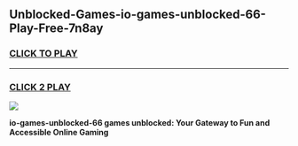 
## Unblocked-Games-io-games-unblocked-66-Play-Free-7n8ay
<h3>
<a href="https://premium76.site?title=io-games-unblocked-66&ref=23A">CLICK TO PLAY</a></h3>
<hr>

<h3>
<a href="https://premium76.site?title=io-games-unblocked-66&ref=23A">CLICK 2 PLAY</a>
  
</h3>

<a href="https://premium76.site?title=io-games-unblocked-66&ref=23A"><img src="https://clearcache.store/games.png"></a>


**io-games-unblocked-66 games unblocked: Your Gateway to Fun and Accessible Online Gaming**
